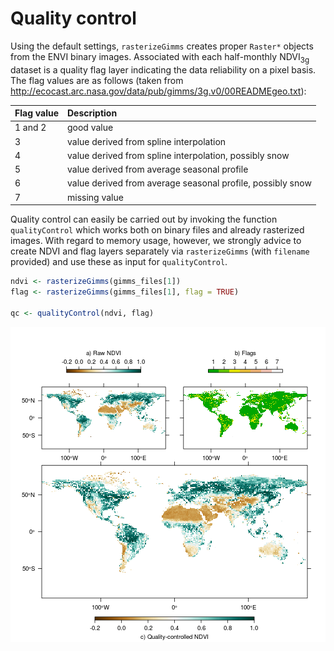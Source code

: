

# Quality control

Using the default settings, `rasterizeGimms` creates proper `Raster*` objects from the ENVI binary images. Associated with each half-monthly NDVI<sub>3g</sub> dataset is a quality flag layer indicating the data reliability on a pixel basis. The flag values are as follows (taken from <http://ecocast.arc.nasa.gov/data/pub/gimms/3g.v0/00READMEgeo.txt>):
  
  Flag value      | <div align="left">Description</div>
    --------------- | -----------    
    1 and 2 | good value
  3 | value derived from spline interpolation
  4 | value derived from spline interpolation, possibly snow
  5 | value derived from average seasonal profile
  6 | value derived from average seasonal profile, possibly snow
  7 | missing value
  
Quality control can easily be carried out by invoking the function `qualityControl` which works both on binary files and already rasterized images. With regard to memory usage, however, we strongly advice to create NDVI and flag layers separately via `rasterizeGimms` (with `filename` provided) and use these as input for `qualityControl`.   




```r
ndvi <- rasterizeGimms(gimms_files[1])
flag <- rasterizeGimms(gimms_files[1], flag = TRUE)

qc <- qualityControl(ndvi, flag)
```

![plot of chunk visualize](figure/visualize-1.png)

